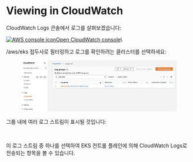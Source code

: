 # Viewing in CloudWatch

CloudWatch Logs 콘솔에서 로그를 살펴보겠습니다:

[![AWS console icon](https://eksworkshop.com/img/services/cloudwatch.png)Open CloudWatch console](https://console.aws.amazon.com/cloudwatch/home?#logsV2:log-groups)\


/aws/eks 접두사로 필터링하고 로그를 확인하려는 클러스터를 선택하세요:

<figure><img src="../../../.gitbook/assets/download (2).webp" alt=""><figcaption></figcaption></figure>

그룹 내에 여러 로그 스트림이 표시될 것입니다:

<figure><img src="https://eksworkshop.com/assets/images/logging-cluster-cw-logstream-e2faec088a0375b01c77a45d1ae8362f.webp" alt=""><figcaption></figcaption></figure>

이 로그 스트림 중 하나를 선택하여 EKS 컨트롤 플레인에 의해 CloudWatch Logs로 전송되는 항목을 볼 수 있습니다.
